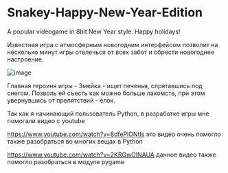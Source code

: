 # Snakey-Happy-New-Year-Edition
A popular videogame in 8bit New Year style. Happy holidays!

Известная игра с атмосферным новогодним интерфейсом позволит на несколько минут игры отвлечься от всех забот и обрести новогоднее настроение.

![image](https://user-images.githubusercontent.com/90446716/146670772-a605f0c3-99c5-4162-ad16-4811bd31fab8.png)

Главная героиня игры - Змейка - ищет печенья, спрятавшись под снегом. Позволь ей съесть как можно больше лакомств, при этом увернувшись от препятствий - ёлок.






Так как я начинающий пользователь Python, в разработке игры мне помогали видео с youtube

https://www.youtube.com/watch?v=8dfePlONtls это видео очень помогло также разобраться во многих вещах в Python

https://www.youtube.com/watch?v=2KRGwOlNAUA данное видео также помогло разобраться в модуле pygame
